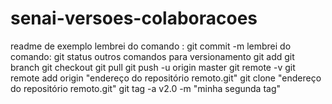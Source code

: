 # senai-versoes-colaboracoes
readme de exemplo
lembrei do comando : git commit -m
lembrei do comando: git status
outros comandos para versionamento
git add
git branch
git checkout
git pull
git push -u origin master
git remote -v
git remote add origin "endereço do repositório remoto.git"
git clone  "endereço do repositório remoto.git"
git tag -a v2.0 -m "minha segunda tag"



